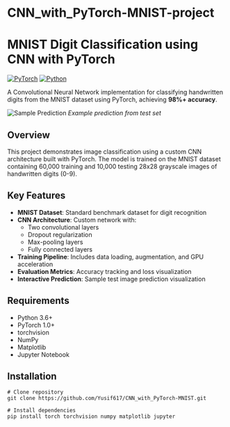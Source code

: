 # CNN_with_PyTorch-MNIST-project
# MNIST Digit Classification using CNN with PyTorch

[![PyTorch](https://img.shields.io/badge/PyTorch-%23EE4C2C.svg?style=for-the-badge&logo=PyTorch&logoColor=white)](https://pytorch.org/)
[![Python](https://img.shields.io/badge/Python-3.6%2B-blue.svg)](https://www.python.org/)

A Convolutional Neural Network implementation for classifying handwritten digits from the MNIST dataset using PyTorch, achieving **98%+ accuracy**.

![Sample Prediction](https://via.placeholder.com/150x150/808080/ffffff?text=9) *Example prediction from test set*

## Overview
This project demonstrates image classification using a custom CNN architecture built with PyTorch. The model is trained on the MNIST dataset containing 60,000 training and 10,000 testing 28x28 grayscale images of handwritten digits (0-9).

## Key Features
- **MNIST Dataset**: Standard benchmark dataset for digit recognition
- **CNN Architecture**: Custom network with:
  - Two convolutional layers
  - Dropout regularization
  - Max-pooling layers
  - Fully connected layers
- **Training Pipeline**: Includes data loading, augmentation, and GPU acceleration
- **Evaluation Metrics**: Accuracy tracking and loss visualization
- **Interactive Prediction**: Sample test image prediction visualization

## Requirements
- Python 3.6+
- PyTorch 1.0+
- torchvision
- NumPy
- Matplotlib
- Jupyter Notebook

## Installation
```jupyter notebook CNN_with_Pytorch(MNIST).ipynb
# Clone repository
git clone https://github.com/Yusif617/CNN_with_PyTorch-MNIST.git

# Install dependencies
pip install torch torchvision numpy matplotlib jupyter
